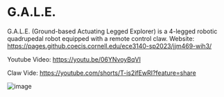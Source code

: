 # G.A.L.E.
G.A.L.E. (Ground-based Actuating Legged Explorer) is a 4-legged robotic quadrupedal robot equipped with a remote control claw. 
Website: https://pages.github.coecis.cornell.edu/ece3140-sp2023/jjm469-wih3/

Youtube Video: https://youtu.be/06YNvoyBqVI 

Claw Vide: https://youtube.com/shorts/T-is2ifEwRI?feature=share

![image](https://github.com/jjm469/G.A.L.E.-Robot/assets/121833123/67900d81-7f72-48fd-af3d-3f6c6eab7efd)
